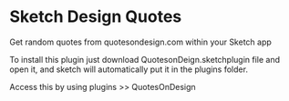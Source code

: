 Sketch Design Quotes
===========================

Get random quotes from quotesondesign.com within your Sketch app

To install this plugin just download QuotesonDeign.sketchplugin file and open it, and sketch will automatically put it in the plugins folder.

Access this by using plugins >> QuotesOnDesign


